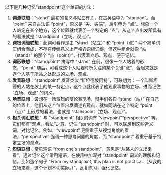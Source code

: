 以下是几种记忆“standpoint”这个单词的方法：
1. **词源联想**：“stand” 最初的含义与站立有关，在古英语中为 “standan”。而 “point” 来自古法语 “point”，原义是 “尖、尖端”，后引申为 “点”。想象一个人站定在某个地方，这个位置就代表了一个特定的 “点”，从这个点出发所具有的看法就是 “standpoint（立场、观点）”。
2. **词根词缀联想**：此词可看作是由 “stand（站立）” 和 “point（点）” 两个简单词汇组合而成，不存在传统意义上严格的词根词缀，但这种组合就像 “站（stand）” 的那个 “点（point）”，代表着立场、观点，便于记忆。 
3. **词形联想**：“standpoint” 拼写中 “stand” 在前，很像一个人站着的形态，“point” 随后，可看成这个人站着时所关注的某个关键“点”，合起来就是这个人基于所站之处形成的立场、观点。
4. **发音联想**：“standpoint” 发音类似 “斯坦德坡因特”，可联想为：一个叫斯坦德的人站在坡上的某一特定点，这个点就代表了他观察事物的立场，进而记住 “立场、观点” 的词义。 
5. **场景联想**：设想在一场激烈的辩论赛现场，辩手们各自 “stand（站）” 在自己的位置上，他们从这个位置出发阐述的观点，就如同站在这个特定 “point（点）” 上形成的看法，也就是 “standpoint（立场、观点）”。 
6. **相关词汇联想**：与 “standpoint” 相关的词有 “viewpoint”“perspective” 等，它们都有“观点，看法”之意。记住 “standpoint” 时，可以联想到这些近义词，对比记忆。例如，“viewpoint” 更侧重于从视觉角度的看法，“perspective” 强调一种思考问题的角度，而 “standpoint” 着重于基于特定立场的观点。 
7. **短语联想**：常见短语 “from one's standpoint”，意思是“从某人的立场来看”。通过记忆这个常用短语，在使用中加深对 “standpoint” 词义的理解和记忆。比如造个句子 “From my standpoint, this plan is not practical.（从我的立场来看，这个计划不切实际。）”，反复练习，强化记忆。 